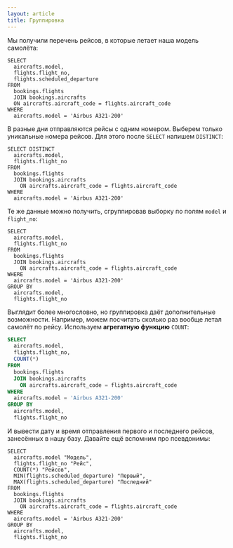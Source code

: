```yaml
---
layout: article
title: Группировка
---
```


Мы получили перечень рейсов, в которые летает наша модель самолёта:

    SELECT
      aircrafts.model,
      flights.flight_no,
      flights.scheduled_departure
    FROM
      bookings.flights
      JOIN bookings.aircrafts
      ON aircrafts.aircraft_code = flights.aircraft_code
    WHERE
      aircrafts.model = 'Airbus A321-200'

В разные дни отправляются рейсы с одним номером. Выберем только уникальные номера рейсов. Для этого после `SELECT` напишем `DISTINCT`:

    SELECT DISTINCT
      aircrafts.model,
      flights.flight_no
    FROM
      bookings.flights
      JOIN bookings.aircrafts
        ON aircrafts.aircraft_code = flights.aircraft_code
    WHERE
      aircrafts.model = 'Airbus A321-200'

Те же данные можно получить, сгруппировав выборку по полям `model` и `flight_no`:

    SELECT
      aircrafts.model,
      flights.flight_no
    FROM
      bookings.flights
      JOIN bookings.aircrafts
        ON aircrafts.aircraft_code = flights.aircraft_code
    WHERE
      aircrafts.model = 'Airbus A321-200'
    GROUP BY
      aircrafts.model,
      flights.flight_no

Выглядит более многословно, но группировка даёт дополнительные возможности. Например, можем посчитать сколько раз вообще летал самолёт по рейсу. Используем **агрегатную функцию** `COUNT`:

```SQL
SELECT
  aircrafts.model,
  flights.flight_no,
  COUNT(*)
FROM
  bookings.flights
  JOIN bookings.aircrafts
    ON aircrafts.aircraft_code = flights.aircraft_code
WHERE
  aircrafts.model = 'Airbus A321-200'
GROUP BY
  aircrafts.model,
  flights.flight_no
```

И вывести дату и время отправления первого и последнего рейсов, занесённых в нашу базу. Давайте ещё вспомним про псевдонимы:

    SELECT
      aircrafts.model "Модель",
      flights.flight_no "Рейс",
      COUNT(*) "Рейсов",
      MIN(flights.scheduled_departure) "Первый",
      MAX(flights.scheduled_departure) "Последний"
    FROM
      bookings.flights
      JOIN bookings.aircrafts
        ON aircrafts.aircraft_code = flights.aircraft_code
    WHERE
      aircrafts.model = 'Airbus A321-200'
    GROUP BY
      aircrafts.model,
      flights.flight_no
